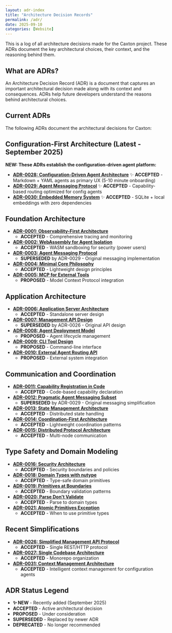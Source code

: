 ```yaml
---
layout: adr-index
title: "Architecture Decision Records"
permalink: /adr/
date: 2025-09-10
categories: [Website]
---
```


This is a log of all architecture decisions made for the Caxton project. These
ADRs document the key architectural choices, their context, and the reasoning
behind them.

## What are ADRs?

An Architecture Decision Record (ADR) is a document that captures an important
architectural decision made along with its context and consequences. ADRs help
future developers understand the reasons behind architectural choices.

## Current ADRs

The following ADRs document the architectural decisions for Caxton:

## Configuration-First Architecture (Latest - September 2025)

**NEW: These ADRs establish the configuration-driven agent platform:**

- **[ADR-0028: Configuration-Driven Agent Architecture](0028-configuration-driven-agent-architecture)**
  ✨ **ACCEPTED** - Markdown + YAML agents as primary UX (5-10 minute
  onboarding)
- **[ADR-0029: Agent Messaging Protocol](0029-fipa-acl-lightweight-messaging)**
  ✨ **ACCEPTED** - Capability-based routing optimized for config agents
- **[ADR-0030: Embedded Memory System](0030-embedded-memory-system)**
  ✨ **ACCEPTED** - SQLite + local embeddings with zero dependencies

## Foundation Architecture

- **[ADR-0001: Observability-First Architecture](0001-observability-first-architecture)**
  - **ACCEPTED** - Comprehensive tracing and monitoring
- **[ADR-0002: WebAssembly for Agent Isolation](0002-webassembly-for-agent-isolation)**
  - **ACCEPTED** - WASM sandboxing for security (power users)
- **[ADR-0003: Agent Messaging Protocol](0003-fipa-messaging-protocol)**
  - **SUPERSEDED** by ADR-0029 - Original messaging implementation
- **[ADR-0004: Minimal Core Philosophy](0004-minimal-core-philosophy)**
  - **ACCEPTED** - Lightweight design principles
- **[ADR-0005: MCP for External Tools](0005-mcp-for-external-tools)**
  - **PROPOSED** - Model Context Protocol integration

## Application Architecture

- **[ADR-0006: Application Server Architecture](0006-application-server-architecture)**
  - **ACCEPTED** - Standalone server design
- **[ADR-0007: Management API Design](0007-management-api-design)**
  - **SUPERSEDED** by ADR-0026 - Original API design
- **[ADR-0008: Agent Deployment Model](0008-agent-deployment-model)**
  - **PROPOSED** - Agent lifecycle management
- **[ADR-0009: CLI Tool Design](0009-cli-tool-design)**
  - **PROPOSED** - Command-line interface
- **[ADR-0010: External Agent Routing API](0010-external-agent-routing-api)**
  - **PROPOSED** - External system integration

## Communication and Coordination

- **[ADR-0011: Capability Registration in Code](0011-capability-registration-in-code)**
  - **ACCEPTED** - Code-based capability declaration
- **[ADR-0012: Pragmatic Agent Messaging Subset](0012-pragmatic-fipa-subset)**
  - **SUPERSEDED** by ADR-0029 - Original messaging simplification
- **[ADR-0013: State Management Architecture](0013-state-management-architecture)**
  - **ACCEPTED** - Distributed state handling
- **[ADR-0014: Coordination-First Architecture](0014-coordination-first-architecture)**
  - **ACCEPTED** - Lightweight coordination patterns
- **[ADR-0015: Distributed Protocol Architecture](0015-distributed-protocol-architecture)**
  - **ACCEPTED** - Multi-node communication

## Type Safety and Domain Modeling

- **[ADR-0016: Security Architecture](0016-security-architecture)**
  - **ACCEPTED** - Security boundaries and policies
- **[ADR-0018: Domain Types with nutype](0018-domain-types-nutype)**
  - **ACCEPTED** - Type-safe domain primitives
- **[ADR-0019: Primitives at Boundaries](0019-primitives-at-boundaries)**
  - **ACCEPTED** - Boundary validation patterns
- **[ADR-0020: Parse Don't Validate](0020-parse-dont-validate)**
  - **ACCEPTED** - Parse to domain types
- **[ADR-0021: Atomic Primitives Exception](0021-atomic-primitives-exception)**
  - **ACCEPTED** - When to use primitive types

## Recent Simplifications

- **[ADR-0026: Simplified Management API Protocol](0026-simplified-management-api-protocol)**
  - **ACCEPTED** - Single REST/HTTP protocol
- **[ADR-0027: Single Codebase Architecture](0027-single-codebase-architecture)**
  - **ACCEPTED** - Monorepo organization
- **[ADR-0031: Context Management Architecture](0031-context-management-architecture)**
  - **ACCEPTED** - Intelligent context management for configuration agents

## ADR Status Legend

- **✨ NEW** - Recently added (September 2025)
- **ACCEPTED** - Active architectural decision
- **PROPOSED** - Under consideration
- **SUPERSEDED** - Replaced by newer ADR
- **DEPRECATED** - No longer recommended
